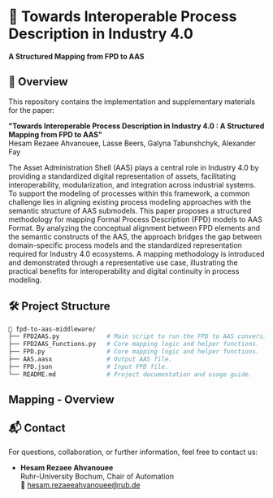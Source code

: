# 🔗 Towards Interoperable Process Description in Industry 4.0 
**A Structured Mapping from FPD to AAS**

## 📄 Overview

This repository contains the implementation and supplementary materials for the paper:

**"Towards Interoperable Process Description in Industry 4.0 : A Structured Mapping from FPD to AAS"**  
Hesam Rezaee Ahvanouee, Lasse Beers, Galyna Tabunshchyk, Alexander Fay

The Asset Administration Shell (AAS) plays a central role in Industry 4.0 by providing a standardized digital representation of assets, facilitating interoperability, modularization, and integration across industrial systems. To support the modeling of processes within this framework, a common challenge lies in aligning existing process modeling approaches with the semantic structure of AAS submodels. This paper proposes a structured methodology for mapping Formal Process Description (FPD) models to AAS Format. By analyzing the conceptual alignment between FPD elements and the semantic constructs of the AAS, the approach bridges the gap between domain-specific process models and the standardized representation required for Industry 4.0 ecosystems. A mapping methodology is introduced and demonstrated through a representative use case, illustrating the practical benefits for interoperability and digital continuity in process modeling.





## 🛠️ Project Structure

```bash
📁 fpd-to-aas-middleware/
├── FPD2AAS.py             # Main script to run the FPD to AAS conversion.
├── FPD2AAS_Functions.py   # Core mapping logic and helper functions.
├── FPD.py                 # Core mapping logic and helper functions.
├── AAS.aasx               # Output AAS file.
├── FPD.json               # Input FPD file. 
└── README.md              # Project documentation and usage guide.

```

## Mapping - Overview




##
## 📬 Contact

For questions, collaboration, or further information, feel free to contact us:

- **Hesam Rezaee Ahvanouee**  
  Ruhr-University Bochum, Chair of Automation  
  📧 [hesam.rezaeeahvanouee@rub.de](mailto:hesam.rezaeeahvanouee@rub.de)




